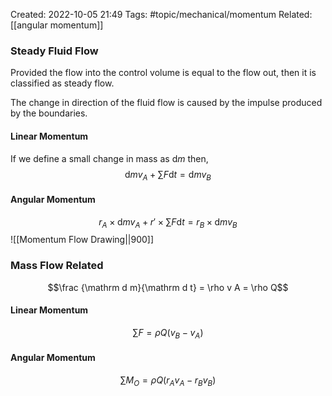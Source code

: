 Created: 2022-10-05 21:49
Tags: #topic/mechanical/momentum
Related: [[angular momentum]]

### Steady Fluid Flow
Provided the flow into the control volume is equal to the flow out, then it is classified as steady flow.

The change in direction of the fluid flow is caused by the impulse produced by the boundaries.

#### Linear Momentum
If we define a small change in mass as $\mathrm d m$ then,
$$\mathrm d m v_A + \sum F \mathrm d t = \mathrm d m v_B$$

#### Angular Momentum
$$r_A \times \mathrm d mv_A + r' \times \sum F \mathrm d t = r_B  \times \mathrm d m v_B$$
![[Momentum Flow Drawing||900]]

### Mass Flow Related
$$\frac {\mathrm d m}{\mathrm d t} = \rho v A = \rho Q$$

#### Linear Momentum
$$\sum F = \rho Q(v_B - v_A)$$

#### Angular Momentum
$$\sum M_O = \rho Q(r_A v_A - r_B v_B)$$
